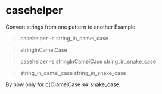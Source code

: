 # casehelper
Convert strings from one pattern to another
Example:
> casehelper -c string_in_camel_case

> stringInCamelCase


> casehelper -s stringInCamelCase string_in_snake_case

> string_in_camel_case string_in_snake_case

By now only for c(C)amelCase <=> snake_case.
